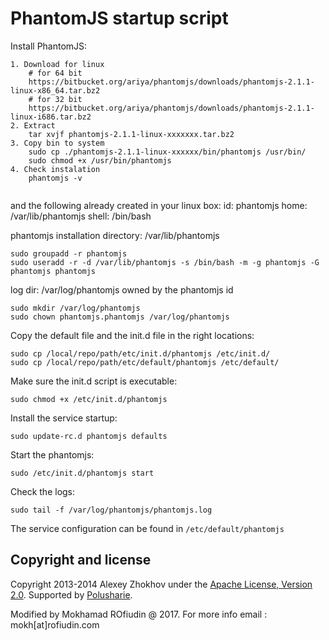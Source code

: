 PhantomJS startup script
======================================================

Install PhantomJS:
```
1. Download for linux 
	# for 64 bit
	https://bitbucket.org/ariya/phantomjs/downloads/phantomjs-2.1.1-linux-x86_64.tar.bz2
	# for 32 bit
	https://bitbucket.org/ariya/phantomjs/downloads/phantomjs-2.1.1-linux-i686.tar.bz2
2. Extract
	tar xvjf phantomjs-2.1.1-linux-xxxxxxx.tar.bz2
3. Copy bin to system
	sudo cp ./phantomjs-2.1.1-linux-xxxxxx/bin/phantomjs /usr/bin/
	sudo chmod +x /usr/bin/phantomjs
4. Check instalation 
	phantomjs -v
	
```
and the following already created in your linux box:
id: phantomjs
home: /var/lib/phantomjs
shell: /bin/bash

phantomjs installation directory: /var/lib/phantomjs

    sudo groupadd -r phantomjs
    sudo useradd -r -d /var/lib/phantomjs -s /bin/bash -m -g phantomjs -G phantomjs phantomjs


log dir: /var/log/phantomjs owned by the phantomjs id

    sudo mkdir /var/log/phantomjs
    sudo chown phantomjs.phantomjs /var/log/phantomjs
    

Copy the default file and the init.d file in the right locations:

    sudo cp /local/repo/path/etc/init.d/phantomjs /etc/init.d/
    sudo cp /local/repo/path/etc/default/phantomjs /etc/default/
    
Make sure the init.d script is executable:

    sudo chmod +x /etc/init.d/phantomjs   

Install the service startup:

    sudo update-rc.d phantomjs defaults

Start the phantomjs:

    sudo /etc/init.d/phantomjs start
    

Check the logs:

    sudo tail -f /var/log/phantomjs/phantomjs.log
    

The service configuration can be found in `/etc/default/phantomjs`

Copyright and license
---------------------

Copyright 2013-2014 Alexey Zhokhov under the [Apache License, Version 2.0](LICENSE). Supported by [Polusharie][polusharie].

[polusharie]: http://www.polusharie.com

Modified by Mokhamad ROfiudin @ 2017. For more info email : mokh[at]rofiudin.com
